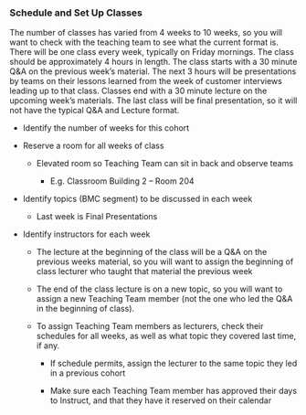 ### Schedule and Set Up Classes

The number of classes has varied from 4 weeks to 10 weeks, so you will want to check with the teaching team to see what the current format is. There will be one class every week, typically on Friday mornings. The class should be approximately 4 hours in length. The class starts with a 30 minute Q&A on the previous week’s material. The next 3 hours will be presentations by teams on their lessons learned from the week of customer interviews leading up to that class. Classes end with a 30 minute lecture on the upcoming week’s materials. The last class will be final presentation, so it will not have the typical Q&A and Lecture format.

* Identify the number of weeks for this cohort

* Reserve a room for all weeks of class

    * Elevated room so Teaching Team can sit in back and observe teams

        * E.g. Classroom Building 2 – Room 204

* Identify topics (BMC segment) to be discussed in each week

    * Last week is Final Presentations

* Identify instructors for each week

    * The lecture at the beginning of the class will be a Q&A on the previous weeks material, so you will want to assign the beginning of class lecturer who taught that material the previous week

    * The end of the class lecture is on a new topic, so you will want to assign a new Teaching Team member (not the one who led the Q&A in the beginning of class).

    * To assign Teaching Team members as lecturers, check their schedules for all weeks, as well as what topic they covered last time, if any.

        * If schedule permits, assign the lecturer to the same topic they led in a previous cohort

        * Make sure each Teaching Team member has approved their days to Instruct, and that they have it reserved on their calendar
